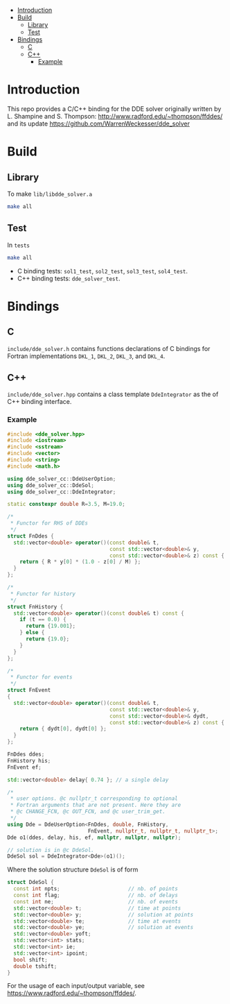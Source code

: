 - [Introduction](#org4dcdd1e)
- [Build](#org5fc0436)
  - [Library](#orgced3bd6)
  - [Test](#org6d8321e)
- [Bindings](#org475cdd9)
  - [C](#org39e1f38)
  - [C++](#org49dfe8a)
    - [Example](#org0844dd9)



<a id="org4dcdd1e"></a>

# Introduction

This repo provides a C/C++ binding for the DDE solver originally written by L. Shampine and S. Thompson: <http://www.radford.edu/~thompson/ffddes/> and its update <https://github.com/WarrenWeckesser/dde_solver>


<a id="org5fc0436"></a>

# Build


<a id="orgced3bd6"></a>

## Library

To make `lib/libdde_solver.a`

```bash
make all
```


<a id="org6d8321e"></a>

## Test

In `tests`

```bash
make all
```

-   C binding tests: `sol1_test`, `sol2_test`, `sol3_test`, `sol4_test`.
-   C++ binding tests: `dde_solver_test`.


<a id="org475cdd9"></a>

# Bindings


<a id="org39e1f38"></a>

## C

`include/dde_solver.h` contains functions declarations of C bindings for Fortran implementations `DKL_1`, `DKL_2`, `DKL_3`, and `DKL_4`.


<a id="org49dfe8a"></a>

## C++

`include/dde_solver.hpp` contains a class template `DdeIntegrator` as the of C++ binding interface.


<a id="org0844dd9"></a>

### Example

```c++
#include <dde_solver.hpp>
#include <iostream>
#include <sstream>
#include <vector>
#include <string>
#include <math.h>

using dde_solver_cc::DdeUserOption;
using dde_solver_cc::DdeSol;
using dde_solver_cc::DdeIntegrator;

static constexpr double R=3.5, M=19.0;

/*
 * Functor for RHS of DDEs
 */
struct FnDdes {
  std::vector<double> operator()(const double& t,
                                 const std::vector<double>& y,
                                 const std::vector<double>& z) const {
    return { R * y[0] * (1.0 - z[0] / M) };
  }
};

/*
 * Functor for history
 */
struct FnHistory {
  std::vector<double> operator()(const double& t) const {
    if (t == 0.0) {
      return {19.001};
    } else {
      return {19.0};
    }
  }
};

/*
 * Functor for events
 */
struct FnEvent
{
  std::vector<double> operator()(const double& t,
                                 const std::vector<double>& y,
                                 const std::vector<double>& dydt,
                                 const std::vector<double>& z) const {
    return { dydt[0], dydt[0] };
  }
};

FnDdes ddes;
FnHistory his;
FnEvent ef;

std::vector<double> delay{ 0.74 }; // a single delay

/*
 * user options. @c nullptr_t corresponding to optional
 * Fortran arguments that are not present. Here they are 
 * @c CHANGE_FCN, @c OUT_FCN, and @c user_trim_get.
 */
using Dde = DdeUserOption<FnDdes, double, FnHistory,
                          FnEvent, nullptr_t, nullptr_t, nullptr_t>;
Dde o1(ddes, delay, his, ef, nullptr, nullptr, nullptr);

// solution is in @c DdeSol.
DdeSol sol = DdeIntegrator<Dde>(o1)();
```

Where the solution structure `DdeSol` is of form

```c++
struct DdeSol {
  const int npts;                      // nb. of points
  const int flag;                      // nb. of delays
  const int ne;                        // nb. of events
  std::vector<double> t;               // time at points
  std::vector<double> y;               // solution at points
  std::vector<double> te;              // time at events
  std::vector<double> ye;              // solution at events
  std::vector<double> yoft;
  std::vector<int> stats;
  std::vector<int> ie;
  std::vector<int> ipoint;
  bool shift;
  double tshift;
}
```

For the usage of each input/output variable, see <https://www.radford.edu/~thompson/ffddes/>.
